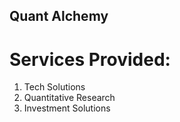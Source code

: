 ## Quant Alchemy
# Services Provided:
  1. Tech Solutions
  2. Quantitative Research
  3. Investment Solutions
